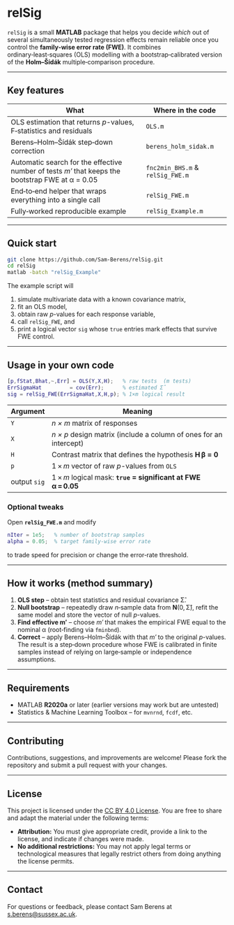 # relSig

`relSig` is a small **MATLAB** package that helps you decide *which* out of several simultaneously tested regression effects remain reliable once you control the **family‑wise error rate (FWE)**. It combines ordinary‑least‑squares (OLS) modelling with a bootstrap‑calibrated version of the **Holm–Šídák** multiple‑comparison procedure.

---

## Key features

| What | Where in the code |
|------|-------------------|
| OLS estimation that returns *p*-values, F‑statistics and residuals | `OLS.m` |
| Berens–Holm–Šídák step‑down correction | `berens_holm_sidak.m` |
| Automatic search for the effective number of tests *m′* that keeps the bootstrap FWE at α&nbsp;=&nbsp;0.05 | `fnc2min_BHS.m` & `relSig_FWE.m` |
| End‑to‑end helper that wraps everything into a single call | `relSig_FWE.m` |
| Fully‑worked reproducible example | `relSig_Example.m` |

---

## Quick start

```bash
git clone https://github.com/Sam-Berens/relSig.git
cd relSig
matlab -batch "relSig_Example"
```

The example script will

1. simulate multivariate data with a known covariance matrix,  
2. fit an OLS model,  
3. obtain raw *p*-values for each response variable,  
4. call `relSig_FWE`, and  
5. print a logical vector `sig` whose `true` entries mark effects that survive FWE control.

---

## Usage in your own code
```matlab
[p,fStat,Bhat,~,Err] = OLS(Y,X,H);   % raw tests  (m tests)
ErrSigmaHat         = cov(Err);      % estimated Σ̂
sig = relSig_FWE(ErrSigmaHat,X,H,p); % 1×m logical result
```
| Argument | Meaning |
|----------|---------|
| `Y` | *n × m* matrix of responses |
| `X` | *n × p* design matrix (include a column of ones for an intercept) |
| `H` | Contrast matrix that defines the hypothesis **H β&nbsp;=&nbsp;0** |
| `p` | 1 × *m* vector of raw *p*-values from `OLS` |
| output `sig` | 1 × *m* logical mask: **`true` = significant at FWE α = 0.05** |

### Optional tweaks

Open **`relSig_FWE.m`** and modify
```matlab
nIter = 1e5;   % number of bootstrap samples
alpha = 0.05;  % target family‑wise error rate
```
to trade speed for precision or change the error‑rate threshold.

---

## How it works (method summary)

1. **OLS step** – obtain test statistics and residual covariance Σ̂.  
2. **Null bootstrap** – repeatedly draw *n*‑sample data from **N**(0, Σ̂), refit the same model and store the vector of null *p*-values.  
3. **Find effective m′** – choose *m′* that makes the empirical FWE equal to the nominal α (root‑finding via `fminbnd`).  
4. **Correct** – apply Berens–Holm–Šídák with that *m′* to the original *p*-values.
The result is a step‑down procedure whose FWE is calibrated in finite samples instead of relying on large‑sample or independence assumptions.

---

## Requirements

* MATLAB **R2020a** or later (earlier versions may work but are untested)  
* Statistics & Machine Learning Toolbox – for `mvnrnd`, `fcdf`, etc.

---

## Contributing

Contributions, suggestions, and improvements are welcome! Please fork the repository and submit a pull request with your changes.

---

## License

This project is licensed under the [CC BY 4.0 License](https://creativecommons.org/licenses/by/4.0/legalcode.en).
You are free to share and adapt the material under the following terms:
- **Attribution:** You must give appropriate credit, provide a link to the license, and indicate if changes were made.
- **No additional restrictions:** You may not apply legal terms or technological measures that legally restrict others from doing anything the license permits.

---

## Contact
For questions or feedback, please contact Sam Berens at [s.berens@sussex.ac.uk](mailto:s.berens@sussex.ac.uk).
